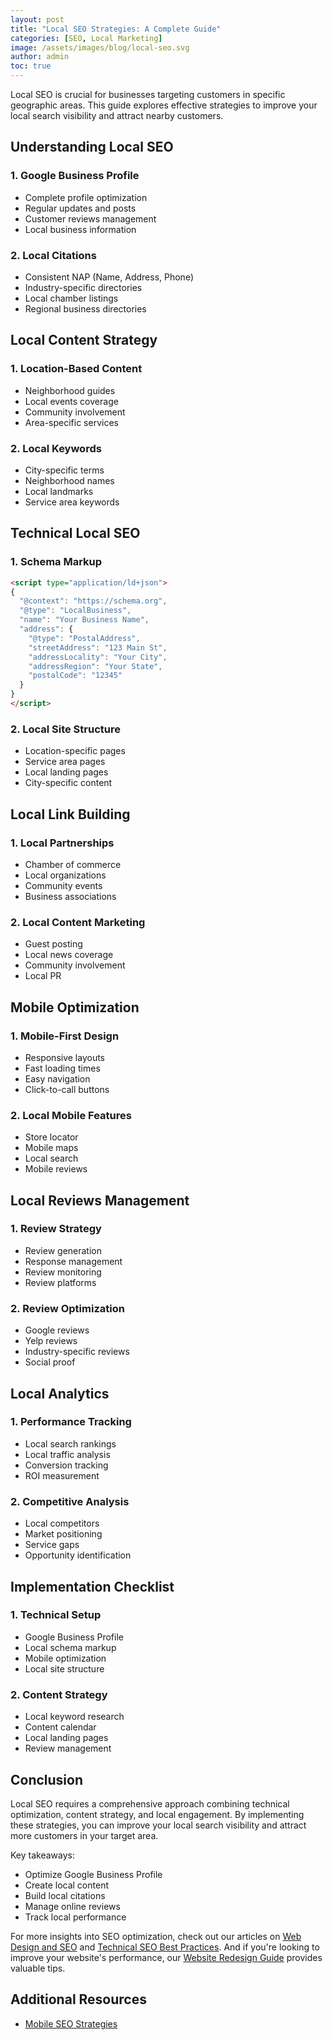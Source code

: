 ```yaml
---
layout: post
title: "Local SEO Strategies: A Complete Guide"
categories: [SEO, Local Marketing]
image: /assets/images/blog/local-seo.svg
author: admin
toc: true
---
```


Local SEO is crucial for businesses targeting customers in specific geographic areas. This guide explores effective strategies to improve your local search visibility and attract nearby customers.

## Understanding Local SEO

### 1. Google Business Profile
- Complete profile optimization
- Regular updates and posts
- Customer reviews management
- Local business information

### 2. Local Citations
- Consistent NAP (Name, Address, Phone)
- Industry-specific directories
- Local chamber listings
- Regional business directories

## Local Content Strategy

### 1. Location-Based Content
- Neighborhood guides
- Local events coverage
- Community involvement
- Area-specific services

### 2. Local Keywords
- City-specific terms
- Neighborhood names
- Local landmarks
- Service area keywords

## Technical Local SEO

### 1. Schema Markup
```html
<script type="application/ld+json">
{
  "@context": "https://schema.org",
  "@type": "LocalBusiness",
  "name": "Your Business Name",
  "address": {
    "@type": "PostalAddress",
    "streetAddress": "123 Main St",
    "addressLocality": "Your City",
    "addressRegion": "Your State",
    "postalCode": "12345"
  }
}
</script>
```

### 2. Local Site Structure
- Location-specific pages
- Service area pages
- Local landing pages
- City-specific content

## Local Link Building

### 1. Local Partnerships
- Chamber of commerce
- Local organizations
- Community events
- Business associations

### 2. Local Content Marketing
- Guest posting
- Local news coverage
- Community involvement
- Local PR

## Mobile Optimization

### 1. Mobile-First Design
- Responsive layouts
- Fast loading times
- Easy navigation
- Click-to-call buttons

### 2. Local Mobile Features
- Store locator
- Mobile maps
- Local search
- Mobile reviews

## Local Reviews Management

### 1. Review Strategy
- Review generation
- Response management
- Review monitoring
- Review platforms

### 2. Review Optimization
- Google reviews
- Yelp reviews
- Industry-specific reviews
- Social proof

## Local Analytics

### 1. Performance Tracking
- Local search rankings
- Local traffic analysis
- Conversion tracking
- ROI measurement

### 2. Competitive Analysis
- Local competitors
- Market positioning
- Service gaps
- Opportunity identification

## Implementation Checklist

### 1. Technical Setup
- Google Business Profile
- Local schema markup
- Mobile optimization
- Local site structure

### 2. Content Strategy
- Local keyword research
- Content calendar
- Local landing pages
- Review management

## Conclusion
Local SEO requires a comprehensive approach combining technical optimization, content strategy, and local engagement. By implementing these strategies, you can improve your local search visibility and attract more customers in your target area.

Key takeaways:
- Optimize Google Business Profile
- Create local content
- Build local citations
- Manage online reviews
- Track local performance

For more insights into SEO optimization, check out our articles on [Web Design and SEO](/web-design-seo/) and [Technical SEO Best Practices](/technical-seo-guie/). And if you're looking to improve your website's performance, our [Website Redesign Guide](/website-redesign-guide/) provides valuable tips.

## Additional Resources

- [Mobile SEO Strategies](/mobile-seo-strategies/)
 